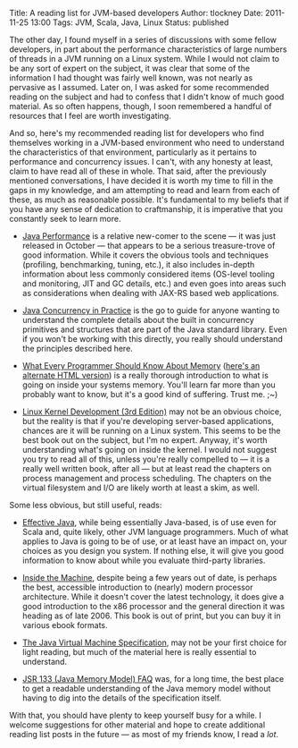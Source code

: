 Title: A reading list for JVM-based developers
Author: tlockney
Date: 2011-11-25 13:00
Tags: JVM, Scala, Java, Linux
Status: published

The other day, I found myself in a series of discussions with some fellow developers, in part about the performance characteristics of large numbers of threads in a JVM running on a Linux system. While I would not claim to be any sort of expert on the subject, it was clear that some of the information I had thought was fairly well known, was not nearly as pervasive as I assumed. Later on, I was asked for some recommended reading on the subject and had to confess that I didn't know of much good material. As so often happens, though, I soon remembered a handful of resources that I feel are worth investigating.

And so, here's my recommended reading list for developers who find themselves working in a JVM-based environment who need to understand the characteristics of that environment, particularly as it pertains to performance and concurrency issues. I can't, with any honesty at least, claim to have read all of these in whole. That said, after the previously mentioned conversations, I have decided it is worth my time to fill in the gaps in my knowledge, and am attempting to read and learn from each of these, as much as reasonable possible. It's fundamental to my beliefs that if you have any sense of dedication to craftmanship, it is imperative that you constantly seek to learn more.

* [Java Performance][java-perf] is a relative new-comer to the scene &mdash; it was just released in October &mdash; that appears to be a serious treasure-trove of good information. While it covers the obvious tools and techniques (profiling, benchmarking, tuning, etc.), it also includes in-depth information about less commonly considered items (OS-level tooling and monitoring, JIT and GC details, etc.) and even goes into areas such as considerations when dealing with JAX-RS based web applications.

* [Java Concurrency in Practice][java-concur] is the go to guide for anyone wanting to understand the complete details about the built in concurrency primitives and structures that are part of the Java standard library. Even if you won't be working with this directly, you really should understand the principles described here.

* [What Every Programmer Should Know About Memory][prog-memory] ([here's an alternate HTML version][prog-memory-html]) is a really thorough introduction to what is going on inside your systems memory. You'll learn far more than you probably want to know, but it's a good kind of suffering. Trust me. ;~)

* [Linux Kernel Development (3rd Edition)][linux-kernel] may not be an obvious choice, but the reality is that if you're developing server-based applications, chances are it will be running on a Linux system. This seems to be the best book out on the subject, but I'm no expert. Anyway, it's worth understanding what's going on inside the kernel. I would not suggest you try to read all of this, unless you're really compelled to &mdash; it is a really well written book, after all &mdash; but at least read the chapters on process management and process scheduling. The chapters on the virtual filesystem and I/O are likely worth at least a skim, as well.

Some less obvious, but still useful, reads:

* [Effective Java][effective-java], while being essentially Java-based, is of use even for Scala and, quite likely, other JVM language programmers. Much of what applies to Java is going to be of use, or at least have an impact on, your choices as you design you system. If nothing else, it will give you good information to know about while you evaluate third-party libraries.

* [Inside the Machine][inside-machine], despite being a few years out of date, is perhaps the best, accessible introduction to (nearly) modern processor architecture. While it doesn't cover the latest technology, it does give a good introduction to the x86 processor and the general direction it was heading as of late 2006. This book is out of print, but you can buy it in various ebook formats.

* [The Java Virtual Machine Specification][jvm-spec], may not be your first choice for light reading, but much of the material here is really essential to understand.

* [JSR 133 (Java Memory Model) FAQ][jmm] was, for a long time, the best place to get a readable understanding of the Java memory model without having to dig into the details of the specification itself.

With that, you should have plenty to keep yourself busy for a while. I welcome suggestions for other material and hope to create additional reading list posts in the future &mdash; as most of my friends know, I read a *lot*.


[java-perf]: http://www.amazon.com/gp/product/0137142528/ref=as_li_ss_tl?ie=UTF8&tag=opposablethum-20&linkCode=as2&camp=217145&creative=399369&creativeASIN=0137142528

[java-concur]: http://www.amazon.com/gp/product/0321349601/ref=as_li_ss_tl?ie=UTF8&tag=opposablethum-20&linkCode=as2&camp=217145&creative=399369&creativeASIN=0321349601

[prog-memory]: http://www.akkadia.org/drepper/cpumemory.pdf

[prog-memory-html]: http://lwn.net/Articles/250967/

[linux-kernel]: http://www.amazon.com/gp/product/0672329468/ref=as_li_ss_tl?ie=UTF8&tag=opposablethum-20&linkCode=as2&camp=217145&creative=399369&creativeASIN=0672329468

[effective-java]: http://www.amazon.com/gp/product/0321356683/ref=as_li_ss_tl?ie=UTF8&tag=opposablethum-20&linkCode=as2&camp=217145&creative=399369&creativeASIN=0321356683

[inside-machine]: http://www.amazon.com/gp/product/1593271042/ref=as_li_ss_tl?ie=UTF8&tag=opposablethum-20&linkCode=as2&camp=217145&creative=399369&creativeASIN=1593271042

[jvm-spec]: http://www.amazon.com/gp/product/0201432943/ref=as_li_ss_tl?ie=UTF8&tag=opposablethum-20&linkCode=as2&camp=217145&creative=399369&creativeASIN=0201432943

[jmm]: http://www.cs.umd.edu/~pugh/java/memoryModel/jsr-133-faq.html
